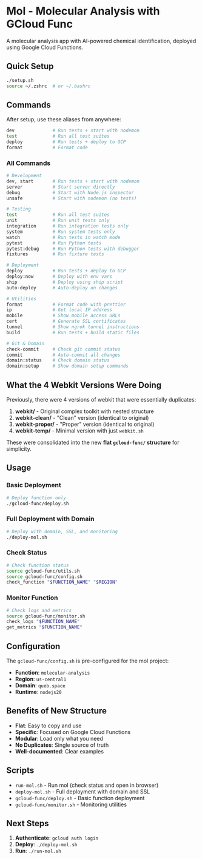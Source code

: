 # Mol - Molecular Analysis with GCloud Func

A molecular analysis app with AI-powered chemical identification, deployed using Google Cloud Functions.

## Quick Setup

```bash
./setup.sh
source ~/.zshrc  # or ~/.bashrc
```

## Commands

After setup, use these aliases from anywhere:

```bash
dev              # Run tests + start with nodemon
test             # Run all test suites
deploy           # Run tests + deploy to GCP
format           # Format code
```

### All Commands

```bash
# Development
dev, start       # Run tests + start with nodemon
server           # Start server directly
debug            # Start with Node.js inspector
unsafe           # Start with nodemon (no tests)

# Testing
test             # Run all test suites
unit             # Run unit tests only
integration      # Run integration tests only
system           # Run system tests only
watch            # Run tests in watch mode
pytest           # Run Python tests
pytest:debug     # Run Python tests with debugger
fixtures         # Run fixture tests

# Deployment
deploy           # Run tests + deploy to GCP
deploy:now       # Deploy with env vars
ship             # Deploy using ship script
auto-deploy      # Auto-deploy on changes

# Utilities
format           # Format code with prettier
ip               # Get local IP address
mobile           # Show mobile access URLs
cert             # Generate SSL certificates
tunnel           # Show ngrok tunnel instructions
build            # Run tests + build static files

# Git & Domain
check-commit     # Check git commit status
commit           # Auto-commit all changes
domain:status    # Check domain status
domain:setup     # Show domain setup commands
```

## What the 4 Webkit Versions Were Doing

Previously, there were 4 versions of webkit that were essentially duplicates:

1. **webkit/** - Original complex toolkit with nested structure
2. **webkit-clean/** - "Clean" version (identical to original)
3. **webkit-proper/** - "Proper" version (identical to original)
4. **webkit-temp/** - Minimal version with just `webkit.sh`

These were consolidated into the new **flat `gcloud-func/` structure** for simplicity.

## Usage

### Basic Deployment

```bash
# Deploy function only
./gcloud-func/deploy.sh
```

### Full Deployment with Domain

```bash
# Deploy with domain, SSL, and monitoring
./deploy-mol.sh
```

### Check Status

```bash
# Check function status
source gcloud-func/utils.sh
source gcloud-func/config.sh
check_function "$FUNCTION_NAME" "$REGION"
```

### Monitor Function

```bash
# Check logs and metrics
source gcloud-func/monitor.sh
check_logs "$FUNCTION_NAME"
get_metrics "$FUNCTION_NAME"
```

## Configuration

The `gcloud-func/config.sh` is pre-configured for the mol project:

- **Function**: `molecular-analysis`
- **Region**: `us-central1`
- **Domain**: `queb.space`
- **Runtime**: `nodejs20`

## Benefits of New Structure

- **Flat**: Easy to copy and use
- **Specific**: Focused on Google Cloud Functions
- **Modular**: Load only what you need
- **No Duplicates**: Single source of truth
- **Well-documented**: Clear examples

## Scripts

- `run-mol.sh` - Run mol (check status and open in browser)
- `deploy-mol.sh` - Full deployment with domain and SSL
- `gcloud-func/deploy.sh` - Basic function deployment
- `gcloud-func/monitor.sh` - Monitoring utilities

## Next Steps

1. **Authenticate**: `gcloud auth login`
2. **Deploy**: `./deploy-mol.sh`
3. **Run**: `./run-mol.sh`
